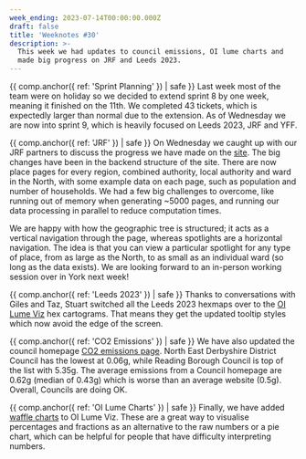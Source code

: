 ```yaml
---
week_ending: 2023-07-14T00:00:00.000Z
draft: false
title: 'Weeknotes #30'
description: >-
  This week we had updates to council emissions, OI lume charts and 
  made big progress on JRF and Leeds 2023.
---
```

{{ comp.anchor({ ref: 'Sprint Planning' }) | safe }}
Last week most of the team were on holiday so we decided to extend sprint 8 by one week, meaning it finished on the 11th. We completed 43 tickets, which is expectedly larger than normal due to the extension. As of Wednesday we are now into sprint 9, which is heavily focused on Leeds 2023, JRF and YFF.

{{ comp.anchor({ ref: 'JRF' }) | safe }}
On Wednesday we caught up with our JRF partners to discuss the progress we have made on the [site](https://open-innovations.github.io/jrf-insight/). The big changes have been in the backend structure of the site. There are now place pages for every region, combined authority, local authority and ward in the North, with some example data on each page, such as population and number of households. We had a few big challenges to overcome, like running out of memory when generating ~5000 pages, and running our data processing in parallel to reduce computation times.

We are happy with how the geographic tree is structured; it acts as a vertical navigation through the page, whereas spotlights are a horizontal navigation. The idea is that you can view a particular spotlight for any type of place, from as large as the North, to as small as an individual ward (so long as the data exists). We are looking forward to an in-person working session over in York next week!

{{ comp.anchor({ ref: 'Leeds 2023' }) | safe }}
Thanks to conversations with Giles and Taz, Stuart switched all the Leeds 2023 hexmaps over to the [OI Lume Viz](https://open-innovations.github.io/oi-lume-viz/) hex cartograms. That means they get the updated tooltip styles which now avoid the edge of the screen.

{{ comp.anchor({ ref: 'CO2 Emissions' }) | safe }}
We have also updated the council homepage [CO2 emissions page](https://open-innovations.github.io/council-website-emissions/). North East Derbyshire District Council has the lowest at 0.06g, while Reading Borough Council is top of the list with 5.35g. The average emissions from a Council homepage are 0.62g (median of 0.43g) which is worse than an average website (0.5g). Overall, Councils are doing OK.

{{ comp.anchor({ ref: 'OI Lume Charts' }) | safe }}
Finally, we have added [waffle charts](https://open-innovations.github.io/oi-lume-viz/samples/chart/waffle/) to OI Lume Viz. These are a great way to visualise percentages and fractions as an alternative to the raw numbers or a pie chart, which can be helpful for people that have difficulty interpreting numbers.